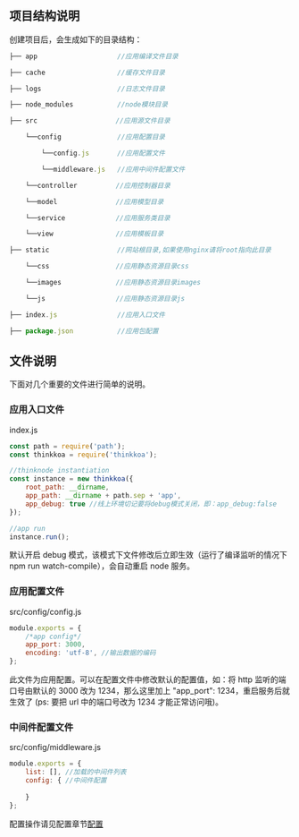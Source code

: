 ## 项目结构说明

创建项目后，会生成如下的目录结构：

```js
├── app                    //应用编译文件目录

├── cache                  //缓存文件目录

├── logs                   //日志文件目录

├── node_modules           //node模块目录

├── src　　　　　　　　　　   //应用源文件目录

    └──config              //应用配置目录

        └──config.js       //应用配置文件

        └──middleware.js   //应用中间件配置文件

    └──controller　　　　   //应用控制器目录

    └──model　　　　　　　   //应用模型目录

    └──service　　　　　　　 //应用服务类目录

    └──view　　　　　　　    //应用模板目录

├── static　　　　　　       //网站根目录,如果使用nginx请将root指向此目录

    └──css　　　　　　　     //应用静态资源目录css

    └──images　　　　　　　  //应用静态资源目录images

    └──js　　　　　　　      //应用静态资源目录js

├── index.js               //应用入口文件

├── package.json           //应用包配置
```

## 文件说明

下面对几个重要的文件进行简单的说明。

### 应用入口文件

index.js

```js
const path = require('path');
const thinkkoa = require('thinkkoa');

//thinknode instantiation
const instance = new thinkkoa({
    root_path: __dirname,
    app_path: __dirname + path.sep + 'app',
    app_debug: true //线上环境切记要将debug模式关闭，即：app_debug:false
});

//app run
instance.run();
```

默认开启 debug 模式，该模式下文件修改后立即生效（运行了编译监听的情况下 npm run watch-compile），会自动重启 node 服务。


### 应用配置文件

src/config/config.js

```js
module.exports = {
    /*app config*/
    app_port: 3000, 
    encoding: 'utf-8', //输出数据的编码
};
```

此文件为应用配置。可以在配置文件中修改默认的配置值，如：将 http 监听的端口号由默认的 3000 改为 1234，那么这里加上 "app_port": 1234，重启服务后就生效了 (ps: 要把 url 中的端口号改为 1234 才能正常访问哦)。

### 中间件配置文件

src/config/middleware.js

```js
module.exports = { 
    list: [], //加载的中间件列表
    config: { //中间件配置 
        
    }
};
```

配置操作请见配置章节[配置](/doc/config.jhtml)
